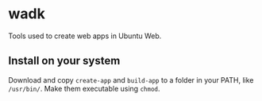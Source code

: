 # wadk
Tools used to create web apps in Ubuntu Web.

## Install on your system
Download and copy `create-app` and `build-app` to a folder in your PATH, like `/usr/bin/`. Make them executable using `chmod`.
